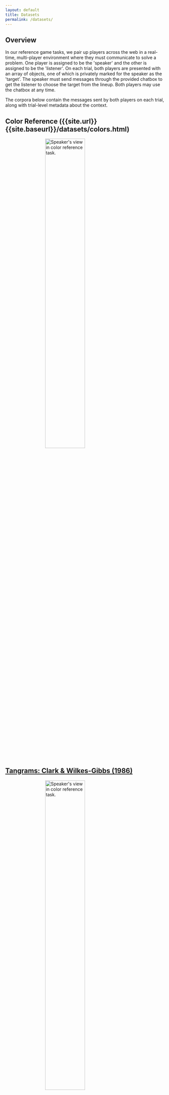 ```yaml
---
layout: default
title: Datasets
permalink: /datasets/
---
```


## Overview

In our reference game tasks, we pair up players across the web in a real-time, multi-player environment where they must communicate to solve a problem. One player is assigned to be the 'speaker' and the other is assigned to be the 'listener'. On each trial, both players are presented with an array of objects, one of which is privately marked for the speaker as the 'target'. The speaker must send messages through the provided chatbox to get the listener to choose the target from the lineup. Both players may use the chatbox at any time.

The corpora below contain the messages sent by both players on each trial, along with trial-level metadata about the context. 

## Color Reference ({{site.url}}{{site.baseurl}}/datasets/colors.html)

<img alt="Speaker's view in color reference task." src="{{site.url}}{{site.baseurl}}/images/research/speakerView.png" width="50%" style="display: block; margin: auto;"/>

## [Tangrams: Clark & Wilkes-Gibbs (1986)]({{site.url}}{{site.baseurl}}/datasets/tangrams.html)

<img alt="Speaker's view in color reference task." src="{{site.url}}{{site.baseurl}}/images/research/tangrams.png" width="50%" style="display: block; margin: auto;"/>

## Additional information

For further technical details about the framework used to conduct these experiments, see:

[Hawkins, R.X.D (2015). Conducting real-time multiplayer experiments on the web. *Behavior research methods. 47* (4), 966-976.](https://rxdhawkins.files.wordpress.com/2014/10/hawkins14_realtimewebexperiments.pdf)